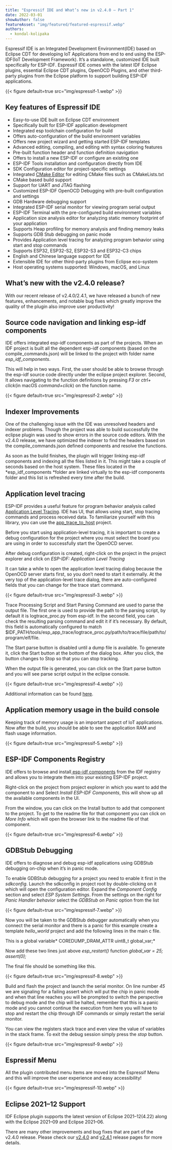 ```yaml
---
title: "Espressif IDE and What’s new in v2.4.0 — Part 1"
date: 2022-03-01
showAuthor: false
featureAsset: "img/featured/featured-espressif.webp"
authors:
  - kondal-kolipaka
---
```

Espressif IDE is an Integrated Development Environment(IDE) based on Eclipse CDT for developing IoT Applications from end to end using the ESP-IDF(IoT Development Framework). It’s a standalone, customized IDE built specifically for ESP-IDF. Espressif IDE comes with the latest IDF Eclipse plugins, essential Eclipse CDT plugins, OpenOCD Plugins, and other third-party plugins from the Eclipse platform to support building ESP-IDF applications.

{{< figure
    default=true
    src="img/espressif-1.webp"
    >}}

## Key features of Espressif IDE

- Easy-to-use IDE built on Eclipse CDT environment
- Specifically built for ESP-IDF application development
- Integrated esp toolchain configuration for build
- Offers auto-configuration of the build environment variables
- Offers new project wizard and getting started ESP-IDF templates
- Advanced editing, compiling, and editing with syntax coloring features
- Pre-built function header and function definition navigation
- Offers to install a new ESP-IDF or configure an existing one
- ESP-IDF Tools installation and configuration directly from IDE
- SDK Configuration editor for project-specific settings
- Integrated [CMake Editor](https://github.com/15knots/cmakeed) for editing CMake files such as CMakeLists.txt
- CMake based build support
- Support for UART and JTAG flashing
- Customized ESP-IDF OpenOCD Debugging with pre-built configuration and settings
- GDB Hardware debugging support
- Integrated ESP-IDF serial monitor for viewing program serial output
- ESP-IDF Terminal with the pre-configured build environment variables
- Application size analysis editor for analyzing static memory footprint of your application
- Supports Heap profiling for memory analysis and finding memory leaks
- Supports GDB Stub debugging on panic mode
- Provides Application level tracing for analyzing program behavior using start and stop commands
- Supports ESP32, ESP32-S2, ESP32-S3 and ESP32-C3 chips
- English and Chinese language support for IDE
- Extensible IDE for other third-party plugins from Eclipse eco-system
- Host operating systems supported: Windows, macOS, and Linux

## What’s new with the v2.4.0 release?

With our recent release of v2.4.0/2.4.1, we have released a bunch of new features, enhancements, and notable bug fixes which greatly improve the quality of the plugin also improve user productivity!

## Source code navigation and linking esp-idf components

IDE offers integrated esp-idf components as part of the projects. When an IDF project is built all the dependent esp-idf components (based on the compile_commands.json) will be linked to the project with folder name *esp_idf_components*.

This will help in two ways. First, the user should be able to browse through the esp-idf source code directly under the eclipse project explorer. Second, It allows navigating to the function definitions by pressing *F3* or *ctrl+ click*(in macOS *command+click*) on the function name.

{{< figure
    default=true
    src="img/espressif-2.webp"
    >}}

## Indexer Improvements

One of the challenging issue with the IDE was unresolved headers and indexer problems. Though the project was able to build successfully the eclipse plugin was used to show errors in the source code editors. With the v2.4.0 release, we have optimized the indexer to find the headers based on the compile_commands.json defined components and resolve the functions.

As soon as the build finishes, the plugin will trigger linking esp-idf components and indexing all the files listed in it. This might take a couple of seconds based on the host system. These files located in the *esp_idf_components *folder are linked virtually to the esp-idf components folder and this list is refreshed every time after the build.

## Application level tracing

ESP-IDF provides a useful feature for program behavior analysis called [Application Level Tracing](https://docs.espressif.com/projects/esp-idf/en/latest/esp32c3/api-guides/app_trace.html?). IDE has UI, that allows using start, stop tracing commands and process received data. To familiarize yourself with this library, you can use the [app_trace_to_host](https://github.com/espressif/esp-idf/tree/master/examples/system/app_trace_to_host) project.

Before you start using application-level tracing, it is important to create a debug configuration for the project where you must select the board you are using in order to successfully start the OpenOCD server.

After debug configuration is created, right-click on the project in the project explorer and click on *ESP-IDF: Application Level Tracing*

It can take a while to open the application level tracing dialog because the OpenOCD server starts first, so you don’t need to start it externally. At the very top of the application-level trace dialog, there are auto-configured fields that you can change for the trace start command.

{{< figure
    default=true
    src="img/espressif-3.webp"
    >}}

Trace Processing Script and Start Parsing Command are used to parse the output file. The first one is used to provide the path to the parsing script, by default it is logtrace_proc.py from esp-idf. In the second field, you can check the resulting parsing command and edit it if it’s necessary. By default, this field is automatically configured to match $IDF_PATH/tools/esp_app_trace/logtrace_proc.py/path/to/trace/file/path/to/program/elf/file.

The Start parse button is disabled until a dump file is available. To generate it, click the Start button at the bottom of the dialog box. After you click, the button changes to Stop so that you can stop tracking.

When the output file is generated, you can click on the Start parse button and you will see parse script output in the eclipse console.

{{< figure
    default=true
    src="img/espressif-4.webp"
    >}}

Additional information can be found [here](https://docs.espressif.com/projects/esp-idf/en/latest/esp32c3/api-guides/app_trace.html?).

## Application memory usage in the build console

Keeping track of memory usage is an important aspect of IoT applications. Now after the build, you should be able to see the application RAM and flash usage information.

{{< figure
    default=true
    src="img/espressif-5.webp"
    >}}

## ESP-IDF Components Registry

IDE offers to browse and install[ esp-idf components](https://components.espressif.com/) from the IDF registry and allows you to integrate them into your existing ESP-IDF project.

Right-click on the project from project explorer in which you want to add the component to and Select *Install ESP-IDF Components*, this will show up all the available components in the UI.

From the window, you can click on the Install button to add that component to the project. To get to the readme file for that component you can click on *More Info* which will open the browser link to the readme file of that component.

{{< figure
    default=true
    src="img/espressif-6.webp"
    >}}

## GDBStub Debugging

IDE offers to diagnose and debug esp-idf applications using GDBStub debugging on-chip when it’s in panic mode.

To enable GDBStub debugging for a project you need to enable it first in the *sdkconfig*. Launch the sdkconfig in project root by double-clicking on it which will open the configuration editor. Expand the *Component Config* section and select *ESP System Settings*. From the settings on the right for *Panic Handler behavior* select the *GDBStub on Panic* option from the list

{{< figure
    default=true
    src="img/espressif-7.webp"
    >}}

Now you will be taken to the GDBStub debugger automatically when you connect the serial monitor and there is a panic for this example create a template *hello_world* project and add the following lines in the main c file.

This is a global variable* COREDUMP_DRAM_ATTR uint8_t global_var;*

Now add these two lines just above *esp_restart()* function *global_var = 25; assert(0);*

The final file should be something like this.

{{< figure
    default=true
    src="img/espressif-8.webp"
    >}}

Build and flash the project and launch the serial monitor. On line number *45* we are signaling for a failing assert which will put the chip in panic mode and when that line reaches you will be prompted to switch the perspective to debug mode and the chip will be halted, remember that this is a panic mode and you cannot continue the execution from here you will have to stop and restart the chip through IDF commands or simply restart the serial monitor.

You can view the registers stack trace and even view the value of variables in the stack frame. To exit the debug session simply press the *stop* button.

{{< figure
    default=true
    src="img/espressif-9.webp"
    >}}

## Espressif Menu

All the plugin contributed menu items are moved into the Espressif Menu and this will improve the user experience and easy accessibility!

{{< figure
    default=true
    src="img/espressif-10.webp"
    >}}

## Eclipse 2021–12 Support

IDF Eclipse plugin supports the latest version of Eclipse 2021–12(4.22) along with the Eclipse 2021–09 and Eclipse 2021–06.

There are many other improvements and bug fixes that are part of the v2.4.0 release. Please check our [v2.4.0](https://github.com/espressif/idf-eclipse-plugin/releases/tag/v2.4.0) and [v2.4.1](https://github.com/espressif/idf-eclipse-plugin/releases/tag/v2.4.1) release pages for more details.

